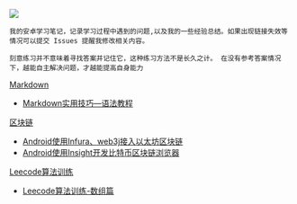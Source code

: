 ![](https://ws1.sinaimg.cn/large/006tNbRwly1fpzj71xedoj30dr03gmx2.jpg)

```
我的安卓学习笔记，记录学习过程中遇到的问题,以及我的一些经验总结。如果出现链接失效等情况可以提交 Issues 提醒我修改相关内容。

刻意练习并不意味着寻找答案并记住它，这种练习方法不是长久之计。 在没有参考答案情况下，越能自主解决问题，才越能提高自身能力
```



[Markdown](https://github.com/wulijie/AndroidNotes/tree/master/Markdown)

* [Markdown实用技巧—语法教程](https://github.com/wulijie/AndroidNotes/blob/master/Markdown/Markdown实用技巧.md)

[区块链](https://github.com/wulijie/AndroidNotes/tree/master/BlockChain)

* [Android使用Infura、web3j接入以太坊区块链](https://github.com/wulijie/AndroidNotes/blob/master/BlockChain/使用Infura、Web3j接入以太坊区块链.md)
* [Android使用Insight开发比特币区块链浏览器](https://github.com/wulijie/AndroidNotes/blob/master/BlockChain/Android使用Insight开发比特币区块链浏览器.md)


[Leecode算法训练](https://github.com/wulijie/AndroidNotes/tree/master/Leecode)

* [Leecode算法训练-数组篇](https://github.com/wulijie/AndroidNotes/blob/master/Leecode/leecode.md)


